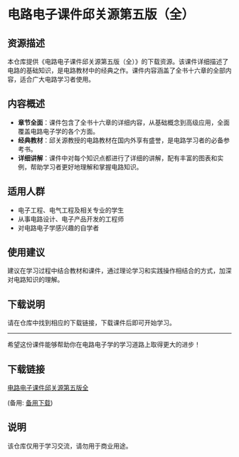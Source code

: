 # 电路电子课件邱关源第五版（全）

## 资源描述

本仓库提供《电路电子课件邱关源第五版（全）》的下载资源。该课件详细描述了电路的基础知识，是电路教材中的经典之作。课件内容涵盖了全书十六章的全部内容，适合广大电路学习者使用。

## 内容概述

- **章节全面**：课件包含了全书十六章的详细内容，从基础概念到高级应用，全面覆盖电路电子学的各个方面。
- **经典教材**：邱关源教授的电路教材在国内外享有盛誉，是电路学习者的必备参考书。
- **详细讲解**：课件中对每个知识点都进行了详细的讲解，配有丰富的图表和实例，帮助学习者更好地理解和掌握电路知识。

## 适用人群

- 电子工程、电气工程及相关专业的学生
- 从事电路设计、电子产品开发的工程师
- 对电路电子学感兴趣的自学者

## 使用建议

建议在学习过程中结合教材和课件，通过理论学习和实践操作相结合的方式，加深对电路知识的理解。

## 下载说明

请在仓库中找到相应的下载链接，下载课件后即可开始学习。

---

希望这份课件能够帮助你在电路电子学的学习道路上取得更大的进步！

## 下载链接
[电路电子课件邱关源第五版全](https://pan.quark.cn/s/b1adc2c1d559) 

(备用: [备用下载](https://pan.baidu.com/s/11631zH7D5p0okaRmm5uZtg?pwd=1234))

## 说明

该仓库仅用于学习交流，请勿用于商业用途。
